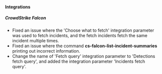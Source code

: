 
#### Integrations
##### CrowdStrike Falcon
- Fixed an issue where the 'Choose what to fetch' integration parameter was used to fetch incidents,
 and the fetch incidents fetch the same incident multiple times.
- Fixed an issue where the command **cs-falcon-list-incident-summaries** printing out incorrect information.
- Change the name of 'Fetch query' integration parameter to 'Detections fetch query',
 and added the integration parameter 'Incidents fetch query'.